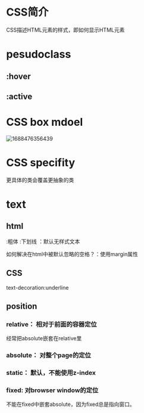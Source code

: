 # CSS简介
CSS描述HTML元素的样式，即如何显示HTML元素
# pesudoclass

## :hover

## :active

# CSS box mdoel
![1688476356439](https://github.com/yandhii/frontend-learning/assets/65276814/4afd86b4-a088-4395-a3b0-7b13b74822be)

# CSS specifity
更具体的类会覆盖更抽象的类
# text
## html
<strong></strong>:粗体
<u></u>:下划线
<span></span>：默认无样式文本

如何解决在html中被默认忽略的空格？：使用margin属性
## CSS
text-decoration:underline
## position
### relative： 相对于前面的容器定位
经常把absolute嵌套在relative里
### absolute： 对整个page的定位
### static： 默认，不能使用z-index
### fixed: 对browser window的定位
不能在fixed中嵌套absolute，因为fixed总是指向窗口。
